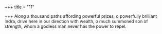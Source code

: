 +++
title = "11"

+++
Along a thousand paths affording powerful prizes, o powerfully  brilliant Indra, drive here in our direction with wealth,
o much summoned son of strength, whom a godless man never has the  power to repel.